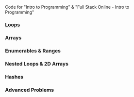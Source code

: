 Code for "Intro to Programming" & "Full Stack Online - Intro to Programming"

### [Loops](/1_Loops/)

### Arrays

### Enumerables & Ranges

### Nested Loops & 2D Arrays

### Hashes

### Advanced Problems
